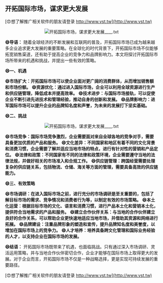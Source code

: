 ## **开拓国际市场，谋求更大发展**

[😍想了解推广相关软件的朋友请登录 http://www.vst.tw](http://www.vst.tw)

 <center><img src="https://vst.tw/MP4/tuiguang/png/0.png" alt="开拓国际市场，谋求更大发展____.txt"></center>

**😄导语：**
随着全球经济的不断发展和互联网的普及，开拓国际市场已成为越来越多企业追求更大发展的重要策略。在全球化的时代背景下，开拓国际市场不仅能够拓宽销售渠道，还有助于提高企业的竞争力和品牌影响力。本文将探讨开拓国际市场所带来的机遇和挑战，并提出一些有效的策略。

**😄一、机遇**

**😄市场扩大：开拓国际市场可以使企业面对更广阔的消费群体，从而增加销售额和市场份额。**
**😄资源优化：通过进入国际市场，企业可以利用全球资源进行生产和供应链管理，降低成本并提高效率。**
**😄技术进步：与国际市场接轨，可以促使企业不断引进先进技术和管理经验，推动自身的创新和发展。**
**😄品牌影响力：进军国际市场可以提升企业的品牌知名度和声誉，为未来的发展打下坚实基础。**

**😄二、挑战**

 <center><img src="https://vst.tw/MP4/tuiguang/png/3.png" alt="开拓国际市场，谋求更大发展____.txt"></center>

**😄市场竞争：国际市场竞争激烈，企业需要面对来自全球各地的竞争对手，需要具备更加优质的产品和服务。**
**😄文化差异：不同国家和地区有着不同的文化背景和消费习惯，企业需要了解并适应当地市场的特点，进行有针对性的营销和产品定位。**
**😄法律和政策：不同国家有不同的法律和政策环境，企业需要遵守当地的法律法规，并做好相关的市场准入和合规工作。**
**😄供应链管理：跨国经营需要处理复杂的供应链关系，包括物流、仓储、海关等方面的管理，需要具备高效的供应链能力。**

**😄三、有效策略**

**😄市场调研：在进入国际市场之前，进行充分的市场调研是至关重要的，包括了解目标市场的需求、竞争情况和消费者行为等，以制定有效的市场策略。**
**😄本土化运营：根据目标市场的文化、语言和消费习惯，进行产品本土化和营销本土化，提供符合当地需求的产品和服务。**
**😄建立合作伙伴关系：与当地的合作伙伴建立良好的合作关系，可以帮助企业更快速地适应当地市场，并借助其资源和网络进行拓展。**
**😄品牌建设：注重品牌形象的塑造和宣传，提升品牌知名度和美誉度，以增加在国际市场上的竞争力。**
**😄人才培养：培养具备跨文化管理和国际业务经验的人才，以支持企业在国际市场的发展。**

**😄结语：**
开拓国际市场既带来了机遇，也面临挑战。只有通过深入市场调研、灵活运用策略，并与当地合作伙伴密切合作，企业才能够在国际市场上取得更大的发展。对于企业而言，开拓国际市场不仅是一种战略选择，更是实现可持续发展的重要路径。

[😍想了解推广相关软件的朋友请登录 http://www.vst.tw](http://www.vst.tw)



